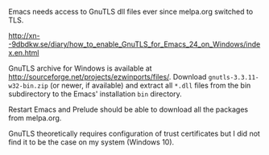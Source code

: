 Emacs needs access to GnuTLS dll files ever since melpa.org switched to TLS.

http://xn--9dbdkw.se/diary/how_to_enable_GnuTLS_for_Emacs_24_on_Windows/index.en.html

GnuTLS archive for Windows is available at http://sourceforge.net/projects/ezwinports/files/.
Download `gnutls-3.3.11-w32-bin.zip` (or newer, if available) and extract all `*.dll` files
from the bin subdirectory to the Emacs' installation `bin` directory.

Restart Emacs and Prelude should be able to download all the packages from melpa.org.

GnuTLS theoretically requires configuration of trust certificates but I did not find it
to be the case on my system (Windows 10).
